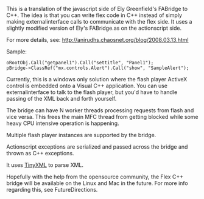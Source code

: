 This is a translation of the javascript side of Ely Greenfield's FABridge to C++. The idea is that you can write flex code in C++ instead of simply making externalinterface calls to communicate with the flex side. It uses a slightly modified version of Ely's FABridge.as on the actionscript side.

For more details, see: http://anirudhs.chaosnet.org/blog/2008.03.13.html

Sample:
```
oRootObj.Call("getpanel1").Call("settitle", "Panel1");
pBridge->ClassRef("mx.controls.Alert").Call("show", "SampleAlert");
```

Currently, this is a windows only solution where the flash player ActiveX control is embedded onto a Visual C++ application. You can use externalinterface to talk to the flash player, but you'd have to handle passing of the XML back and forth yourself.

The bridge can have N worker threads processing requests from flash and vice versa. This frees the main MFC thread from getting blocked while some heavy CPU intensive operation is happening.

Multiple flash player instances are supported by the bridge.

Actionscript exceptions are serialized and passed across the bridge and thrown as C++ exceptions.

It uses [TinyXML](http://www.grinninglizard.com/tinyxml/) to parse XML.

Hopefully with the help from the opensource community, the Flex C++ bridge will be available on the Linux and Mac in the future. For more info regarding this, see FutureDirections.